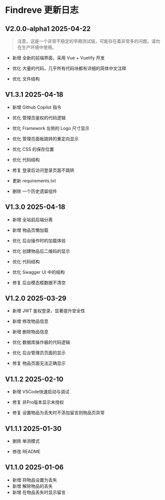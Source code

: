 # Findreve 更新日志

## V2.0.0-alpha1 2025-04-22
> 注意，这是一个非常不稳定的早期测试版，可能存在着非常多的问题。请勿在生产环境中使用。

-   新增 全新的前端界面，采用 Vue + Vuetify 开发

-   优化 大量的代码，几乎所有代码块都有详细的简体中文注释
-   优化 文件结构

## V1.3.1 2025-04-18
-   新增 Github Copilot 指令

-   优化 管理员鉴权的代码逻辑
-   优化 Framework 左侧的 Logo 尺寸显示
-   优化 管理员面板跳转的重定向显示
-   优化 CSS 的保存位置
-   优化 代码结构

-   修复 登录后访问登录页面不跳转

-   更新 requirements.txt

-   删除 一个历史遗留组件

## V1.3.0 2025-04-18
-   新增 全站前后端分离
-   新增 物品页懒加载

-   优化 后台操作时的加载体验
-   优化 创建物品后二维码的显示
-   优化 代码结构
-   优化 Swagger UI 中的结构

-   修复 后台模态框数据不清空

## V1.2.0 2025-03-29
-   新增 JWT 鉴权登录，显著提升安全性
-   新增 修改物品信息
-   新增 删除物品信息

-   优化 数据库操作器的代码逻辑
-   优化 后台管理员页面的显示

-   修复 物品页面无法正确显示

## V1.1.2 2025-02-10
-   新增 VSCode快速启动与调试

-   修复 非Pro版本显示未授权
-   修复 设置物品为丢失时不添加留言则物品页异常

## V1.1.1 2025-01-30
-   删除 单测模式

-   修改 README

## V1.1.0 2025-01-06
-   新增 将物品设置为丢失
-   新增 解除物品的丢失
-   新增 在物品丢失时显示留言